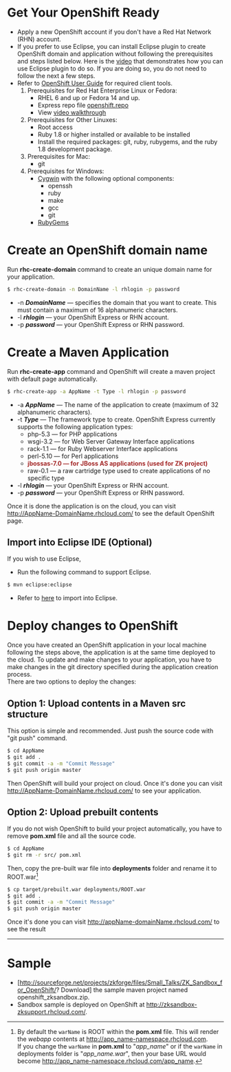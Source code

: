 # Get Your OpenShift Ready

- Apply a new OpenShift account if you don't have a Red Hat Network
  (RHN) account.
- If you prefer to use Eclipse, you can install Eclipse plugin to create
  OpenShift domain and application without following the prerequisites
  and steps listed below. Here is the
  [video](https://www.redhat.com/openshift/community/blogs/deploying-java-apps-to-the-cloud-with-the-openshift-eclipse-plug-in)
  that demonstrates how you can use Eclipse plugin to do so. If you are
  doing so, you do not need to follow the next a few steps.
- Refer to [OpenShift User
  Guide](https://access.redhat.com/documentation/en-US/OpenShift_Online/2.0/html/Client_Tools_Installation_Guide/index.html)
  for required client tools.
  1.  Prerequisites for Red Hat Enterprise Linux or Fedora:
      - RHEL 6 and up or Fedora 14 and up.
      - Express repo file
        [openshift.repo](https://openshift.redhat.com/app/repo/openshift.repo)
      - View [video
        walkthrough](http://www.youtube.com/watch?v=KLtbuvyJFFE)
  2.  Prerequisites for Other Linuxes:
      - Root access
      - Ruby 1.8 or higher installed or available to be installed
      - Install the required packages: git, ruby, rubygems, and the ruby
        1.8 development package.
  3.  Prerequisites for Mac:
      - git
  4.  Prerequisites for Windows:
      - [Cygwin](http://www.cygwin.com/) with the following optional
        components:
        - openssh
        - ruby
        - make
        - gcc
        - git
      - [RubyGems](http://rubyforge.org/projects/rubygems)

# Create an OpenShift domain name

Run **rhc-create-domain** command to create an unique domain name for
your application.

```bash
$ rhc-create-domain -n DomainName -l rhlogin -p password
```

- -n ***DomainName*** — specifies the domain that you want to create.
  This must contain a maximum of 16 alphanumeric characters.
- -l ***rhlogin*** — your OpenShift Express or RHN account.
- -p ***password*** — your OpenShift Express or RHN password.

# Create a Maven Application

Run **rhc-create-app** command and OpenShift will create a maven project
with default page automatically.

```bash
$ rhc-create-app -a AppName -t Type -l rhlogin -p password
```

- -a ***AppName*** — The name of the application to create (maximum of
  32 alphanumeric characters).
- -t ***Type*** — The framework type to create. OpenShift Express
  currently supports the following application types:
  - php-5.3 — for PHP applications
  - wsgi-3.2 — for Web Server Gateway Interface applications
  - rack-1.1 — for Ruby Webserver Interface applications
  - perl-5.10 — for Perl applications
  - <span style="color: brown">**jbossas-7.0 — for JBoss AS applications
    (used for ZK project)**</span>
  - raw-0.1 — a raw cartridge type used to create applications of no
    specific type
- -l ***rhlogin*** — your OpenShift Express or RHN account.
- -p ***password*** — your OpenShift Express or RHN password.

Once it is done the application is on the cloud, you can visit
<http://AppName-DomainName.rhcloud.com/> to see the default OpenShift
page.

## Import into Eclipse IDE (Optional)

If you wish to use Eclipse,

- Run the following command to support Eclipse.

```bash
$ mvn eclipse:eclipse
```

- Refer to
  [here](Setting_up_IDE/Maven/Create_and_Run_ZK_Application_with_Maven_Archetype#Import_a_Maven_project_into_Eclipse)
  to import into Eclipse.

# Deploy changes to OpenShift

Once you have created an OpenShift application in your local machine
following the steps above, the application is at the same time deployed
to the cloud. To update and make changes to your application, you have
to make changes in the git directory specified during the application
creation process.  
There are two options to deploy the changes:

## Option 1: Upload contents in a Maven src structure

This option is simple and recommended. Just push the source code with
"git push" command.

```bash
$ cd AppName
$ git add .
$ git commit -a -m "Commit Message"
$ git push origin master
```

Then OpenShift will build your project on cloud. Once it's done you can
visit <http://AppName-DomainName.rhcloud.com/> to see your application.

## Option 2: Upload prebuilt contents

If you do not wish OpenShift to build your project automatically, you
have to remove <b>pom.xml</b> file and all the source code.

```bash
$ cd AppName
$ git rm -r src/ pom.xml
```

Then, copy the pre-built war file into **deployments** folder and rename
it to ROOT.war[^1]

```bash
$ cp target/prebuilt.war deployments/ROOT.war
$ git add .
$ git commit -a -m "Commit Message"
$ git push origin master
```

Once it's done you can visit <http://appName-domainName.rhcloud.com/> to
see the result

------------------------------------------------------------------------

<references/>

# Sample

- \[<http://sourceforge.net/projects/zkforge/files/Small_Talks/ZK_Sandbox_for_OpenShift/>?
  Download\] the sample maven project named openshift_zksandbox.zip.
- Sandbox sample is deployed on OpenShift at
  <http://zksandbox-zksupport.rhcloud.com/>.

[^1]: By default the `warName` is ROOT within the <b>pom.xml</b> file.
    This will render the *webapp* contents at
    <http://app_name-namespace.rhcloud.com>.  
    If you change the `warName` in <b>pom.xml</b> to "*app_name*" or if
    the `warName` in deployments folder is "*app_name.war*", then your
    base URL would become
    <http://app_name-namespace.rhcloud.com/app_name>.
